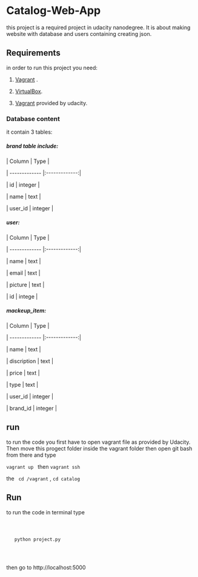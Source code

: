 # Catalog-Web-App

this project is a required project in udacity nanodegree. It is about making website with database and users containing creating json.


 
## Requirements


 
in order to run this project you need:


 
1. [Vagrant](https://www.vagrantup.com/downloads.html) .


 
2. [VirtualBox](https://www.virtualbox.org/wiki/Downloads).


 
3. [Vagrant](https://github.com/udacity/fullstack-nanodegree-vm )  provided by udacity.


 



 



 
### Database content  


 
it contain 3 tables:


 
##### brand table include:


 



 
| Column        | Type          |


 
| ------------- |:-------------:|


 
| id            | integer       |


 
| name          | text          |


 
| user_id       | integer       |


 



 



 



 
##### user: 


 



 
| Column        | Type          |


 
| ------------- |:-------------:|


 
| name          | text          |


 
| email         | text          |


 
| picture       | text          |


 
| id            | intege        |


 



 
##### mackeup_item: 


 



 
| Column        | Type          |


 
| ------------- |:-------------:|


 
| name          | text          |


 
| discription   | text          |


 
| price         | text          |


 
| type          | text          |


 
| user_id       | integer       |  


 
| brand_id      | integer       | 


 



 
## run


 
to run the code you first have to open vagrant file as provided by Udacity. Then move this progect folder inside the vagrant folder then  open git bash from there and type 


 
`vagrant up ` then `vagrant ssh` 


 
the ` cd /vagrant` , ` cd catalog ` 


 



 



 
## Run 


 
to run the code in terminal type 


 
```bash


 
   python project.py


 
```


 
   then go to http://localhost:5000


 
